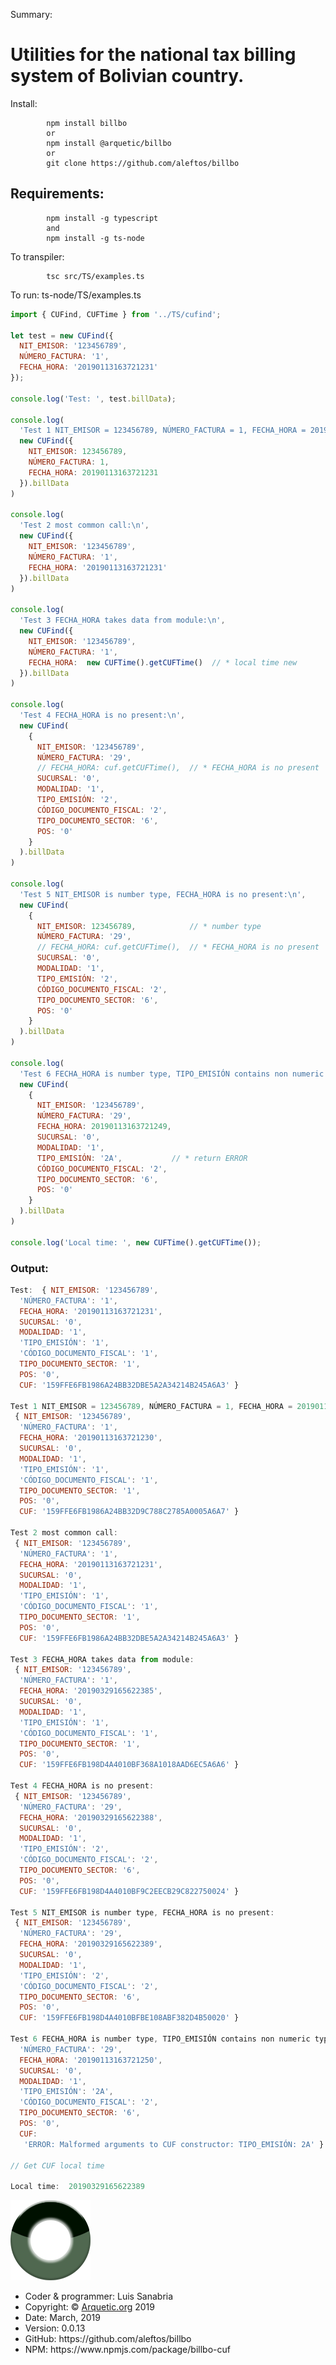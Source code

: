  Summary:
            <h1>Utilities for the national tax billing system of Bolivian country.</h1>
 
 Install:
 
            npm install billbo
            or
            npm install @arquetic/billbo
            or
            git clone https://github.com/aleftos/billbo
 
<h2>Requirements:</h2>

            npm install -g typescript
            and
            npm install -g ts-node

To transpiler:

            tsc src/TS/examples.ts

To run:
            ts-node/TS/examples.ts

```javascript
import { CUFind, CUFTime } from '../TS/cufind';

let test = new CUFind({
  NIT_EMISOR: '123456789',
  NÚMERO_FACTURA: '1',
  FECHA_HORA: '20190113163721231'
});

console.log('Test: ', test.billData);

console.log(
  'Test 1 NIT_EMISOR = 123456789, NÚMERO_FACTURA = 1, FECHA_HORA = 20190113163721231 :\n',
  new CUFind({
    NIT_EMISOR: 123456789,
    NÚMERO_FACTURA: 1,
    FECHA_HORA: 20190113163721231
  }).billData
)

console.log(
  'Test 2 most common call:\n',
  new CUFind({
    NIT_EMISOR: '123456789',
    NÚMERO_FACTURA: '1',
    FECHA_HORA: '20190113163721231'
  }).billData
)

console.log(
  'Test 3 FECHA_HORA takes data from module:\n',
  new CUFind({
    NIT_EMISOR: '123456789',
    NÚMERO_FACTURA: '1',
    FECHA_HORA:  new CUFTime().getCUFTime()  // * local time new
  }).billData
)

console.log(
  'Test 4 FECHA_HORA is no present:\n',
  new CUFind(
    {
      NIT_EMISOR: '123456789',
      NÚMERO_FACTURA: '29',
      // FECHA_HORA: cuf.getCUFTime(),  // * FECHA_HORA is no present
      SUCURSAL: '0',
      MODALIDAD: '1',
      TIPO_EMISIÓN: '2',
      CÓDIGO_DOCUMENTO_FISCAL: '2',
      TIPO_DOCUMENTO_SECTOR: '6',
      POS: '0'
    }
  ).billData
)

console.log(
  'Test 5 NIT_EMISOR is number type, FECHA_HORA is no present:\n',
  new CUFind(
    {
      NIT_EMISOR: 123456789,            // * number type
      NÚMERO_FACTURA: '29',
      // FECHA_HORA: cuf.getCUFTime(),  // * FECHA_HORA is no present
      SUCURSAL: '0',
      MODALIDAD: '1',
      TIPO_EMISIÓN: '2',
      CÓDIGO_DOCUMENTO_FISCAL: '2',
      TIPO_DOCUMENTO_SECTOR: '6',
      POS: '0'
    }
  ).billData
)

console.log(
  'Test 6 FECHA_HORA is number type, TIPO_EMISIÓN contains non numeric type:',
  new CUFind(
    {
      NIT_EMISOR: '123456789',
      NÚMERO_FACTURA: '29',
      FECHA_HORA: 20190113163721249,
      SUCURSAL: '0',
      MODALIDAD: '1',
      TIPO_EMISIÓN: '2A',           // * return ERROR
      CÓDIGO_DOCUMENTO_FISCAL: '2',
      TIPO_DOCUMENTO_SECTOR: '6',
      POS: '0'
    }
  ).billData
)

console.log('Local time: ', new CUFTime().getCUFTime());
```
<h3>Output:</h3>

```javascript
Test:  { NIT_EMISOR: '123456789',
  'NÚMERO_FACTURA': '1',
  FECHA_HORA: '20190113163721231',
  SUCURSAL: '0',
  MODALIDAD: '1',
  'TIPO_EMISIÓN': '1',
  'CÓDIGO_DOCUMENTO_FISCAL': '1',
  TIPO_DOCUMENTO_SECTOR: '1',
  POS: '0',
  CUF: '159FFE6FB1986A24BB32DBE5A2A34214B245A6A3' }

Test 1 NIT_EMISOR = 123456789, NÚMERO_FACTURA = 1, FECHA_HORA = 20190113163721231 :
 { NIT_EMISOR: '123456789',
  'NÚMERO_FACTURA': '1',
  FECHA_HORA: '20190113163721230',
  SUCURSAL: '0',
  MODALIDAD: '1',
  'TIPO_EMISIÓN': '1',
  'CÓDIGO_DOCUMENTO_FISCAL': '1',
  TIPO_DOCUMENTO_SECTOR: '1',
  POS: '0',
  CUF: '159FFE6FB1986A24BB32D9C788C2785A0005A6A7' }

Test 2 most common call:
 { NIT_EMISOR: '123456789',
  'NÚMERO_FACTURA': '1',
  FECHA_HORA: '20190113163721231',
  SUCURSAL: '0',
  MODALIDAD: '1',
  'TIPO_EMISIÓN': '1',
  'CÓDIGO_DOCUMENTO_FISCAL': '1',
  TIPO_DOCUMENTO_SECTOR: '1',
  POS: '0',
  CUF: '159FFE6FB1986A24BB32DBE5A2A34214B245A6A3' }

Test 3 FECHA_HORA takes data from module:
 { NIT_EMISOR: '123456789',
  'NÚMERO_FACTURA': '1',
  FECHA_HORA: '20190329165622385',
  SUCURSAL: '0',
  MODALIDAD: '1',
  'TIPO_EMISIÓN': '1',
  'CÓDIGO_DOCUMENTO_FISCAL': '1',
  TIPO_DOCUMENTO_SECTOR: '1',
  POS: '0',
  CUF: '159FFE6FB198D4A4010BF368A1018AAD6EC5A6A6' }

Test 4 FECHA_HORA is no present:
 { NIT_EMISOR: '123456789',
  'NÚMERO_FACTURA': '29',
  FECHA_HORA: '20190329165622388',
  SUCURSAL: '0',
  MODALIDAD: '1',
  'TIPO_EMISIÓN': '2',
  'CÓDIGO_DOCUMENTO_FISCAL': '2',
  TIPO_DOCUMENTO_SECTOR: '6',
  POS: '0',
  CUF: '159FFE6FB198D4A4010BF9C2EECB29C822750024' }

Test 5 NIT_EMISOR is number type, FECHA_HORA is no present:
 { NIT_EMISOR: '123456789',
  'NÚMERO_FACTURA': '29',
  FECHA_HORA: '20190329165622389',
  SUCURSAL: '0',
  MODALIDAD: '1',
  'TIPO_EMISIÓN': '2',
  'CÓDIGO_DOCUMENTO_FISCAL': '2',
  TIPO_DOCUMENTO_SECTOR: '6',
  POS: '0',
  CUF: '159FFE6FB198D4A4010BFBE108ABF382D4B50020' }

Test 6 FECHA_HORA is number type, TIPO_EMISIÓN contains non numeric type: { NIT_EMISOR: '123456789',
  'NÚMERO_FACTURA': '29',
  FECHA_HORA: '20190113163721250',
  SUCURSAL: '0',
  MODALIDAD: '1',
  'TIPO_EMISIÓN': '2A',
  'CÓDIGO_DOCUMENTO_FISCAL': '2',
  TIPO_DOCUMENTO_SECTOR: '6',
  POS: '0',
  CUF:
   'ERROR: Malformed arguments to CUF constructor: TIPO_EMISIÓN: 2A' }

// Get CUF local time

Local time:  20190329165622389
```
![TBO](https://raw.githubusercontent.com/aleftos/billbo/master/TBO-icon-logo-128.png)
<ul>
 <li>Coder & programmer: Luis Sanabria</li>
 <li>Copyright: &copy <a href="http://arquetic.org">Arquetic.org</a> 2019 </li>
 <li>Date: March, 2019</li>
 <li>Version: 0.0.13</li>
 <li>GitHub: https://github.com/aleftos/billbo</li>
 <li>NPM: https://www.npmjs.com/package/billbo-cuf</li>
</ul>
